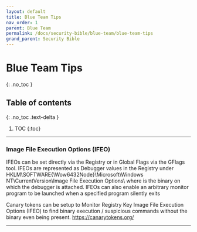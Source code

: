 ```yaml
---
layout: default
title: Blue Team Tips
nav_order: 1
parent: Blue Team
permalink: /docs/security-bible/blue-team/blue-team-tips
grand_parent: Security Bible
---
```



# Blue Team Tips
{: .no_toc }

## Table of contents
{: .no_toc .text-delta }

1. TOC
{:toc}

---

### Image File Execution Options (IFEO)
IFEOs can be set directly via the Registry or in Global Flags via the GFlags tool. 
IFEOs are represented as Debugger values in the Registry under HKLM\SOFTWARE{\Wow6432Node}\Microsoft\Windows NT\CurrentVersion\Image File Execution Options\ 
where <executable> is the binary on which the debugger is attached.
IFEOs can also enable an arbitrary monitor program to be launched when a specified program silently exits

Canary tokens can be setup to Monitor Registry Key Image File Execution Options (IFEO) to find binary execution / suspicious commands without the binary even being present. https://canarytokens.org/

---